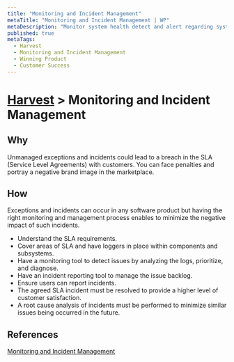 ```yaml
---
title: "Monitoring and Incident Management"
metaTitle: "Monitoring and Incident Management | WP"
metaDescription: "Monitor system health detect and alert regarding system malfunctions and failures. While exception monitoring deals with problems within the product, incident management deals with problems on the larger stack of software and hardware."
published: true
metaTags:
  - Harvest
  - Monitoring and Incident Management
  - Winning Product
  - Customer Success
---
```

# [Harvest](../7-harvest.md) > Monitoring and Incident Management

## Why

Unmanaged exceptions and incidents could lead to a breach in the SLA (Service Level Agreements) with customers. You can face penalties and portray a negative brand image in the marketplace.

## How

Exceptions and incidents can occur in any software product but having the right monitoring and management process enables to minimize the negative impact of such incidents.

- Understand the SLA requirements.
- Cover areas of SLA and have loggers in place within components and subsystems.
- Have a monitoring tool to detect issues by analyzing the logs, prioritize, and diagnose.
- Have an incident reporting tool to manage the issue backlog.
- Ensure users can report incidents.
- The agreed SLA incident must be resolved to provide a higher level of customer satisfaction.
- A root cause analysis of incidents must be performed to minimize similar issues being occurred in the future.


## References

[Monitoring and Incident Management](https://logz.io/blog/monitoring-and-incident-management/)
